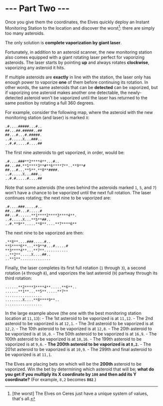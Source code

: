 # --- Part Two ---

Once you give them the coordinates, the Elves quickly deploy an Instant Monitoring Station to the location and discover the worst[^1]: there are simply too many asteroids.

The only solution is **complete vaporization by giant laser**.

Fortunately, in addition to an asteroid scanner, the new monitoring station also comes equipped with a giant rotating laser perfect for vaporizing asteroids. The laser starts by pointing **up** and always rotates **clockwise**, vaporizing any asteroid it hits.

If multiple asteroids are **exactly** in line with the station, the laser only has enough power to vaporize **one** of them before continuing its rotation. In other words, the same asteroids that can be **detected** can be vaporized, but if vaporizing one asteroid makes another one detectable, the newly-detected asteroid won't be vaporized until the laser has returned to the same position by rotating a full 360 degrees.

For example, consider the following map, where the asteroid with the new monitoring station (and laser) is marked `X`:
```
.#....#####...#..
##...##.#####..##
##...#...#.#####.
..#.....X...###..
..#.#.....#....##
```

The first nine asteroids to get vaporized, in order, would be:
```
.#....###**2****4**...#..
##...##.**1****3**#**6****7**..**9**#
##...#...**5**.**8**####.
..#.....X...###..
..#.#.....#....##
```

Note that some asteroids (the ones behind the asteroids marked `1`, `5`, and `7`) won't have a chance to be vaporized until the next full rotation.  The laser continues rotating; the next nine to be vaporized are:
```
.#....###.....#..
##...##...#.....#
##...#......**1****2****3****4**.
..#.....X...**5**##..
..#.**9**.....**8**....**7****6**
```

The next nine to be vaporized are then:
```
.**8**....###.....#..
**5****6**...**9**#...#.....#
**3****4**...**7**...........
..**2**.....X....##..
..**1**..............
```

Finally, the laser completes its first full rotation (`1` through `3`), a second rotation (`4` through `8`), and vaporizes the last asteroid (`9`) partway through its third rotation:
```
......**2****3****4**.....**6**..
......**1**...**5**.....**7**
.................
........X....**8****9**..
.................
```

In the large example above (the one with the best monitoring station location at `11,13`):
    - The 1st asteroid to be vaporized is at `11,12`.
    - The 2nd asteroid to be vaporized is at `12,1`.
    - The 3rd asteroid to be vaporized is at `12,2`.
    - The 10th asteroid to be vaporized is at `12,8`.
    - The 20th asteroid to be vaporized is at `16,0`.
    - The 50th asteroid to be vaporized is at `16,9`.
    - The 100th asteroid to be vaporized is at `10,16`.
    - The 199th asteroid to be vaporized is at `9,6`.
    - **The 200th asteroid to be vaporized is at `8,2`.**
    - The 201st asteroid to be vaporized is at `10,9`.
    - The 299th and final asteroid to be vaporized is at `11,1`.

The Elves are placing bets on which will be the **200th** asteroid to be vaporized.  Win the bet by determining which asteroid that will be; **what do you get if you multiply its X coordinate by `100` and then add its Y coordinate?** (For example, `8,2` becomes **`802`**.)

[^1]: [the worst] The Elves on Ceres just have a unique system of values, that's all.
